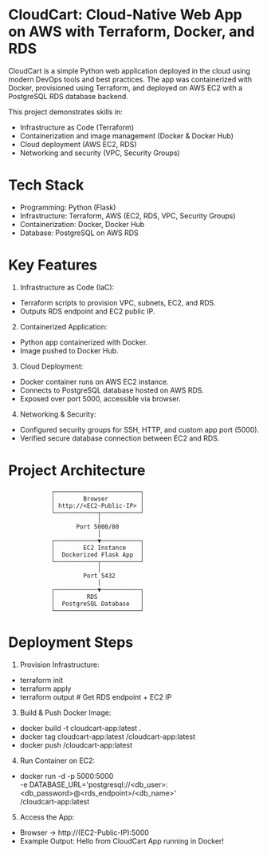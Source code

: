 # CloudCart: Cloud-Native Web App on AWS with Terraform, Docker, and RDS
CloudCart is a simple Python web application deployed in the cloud using modern DevOps tools and best practices. The app was containerized with Docker, provisioned using Terraform, and deployed on AWS EC2 with a PostgreSQL RDS database backend.

This project demonstrates skills in:
- Infrastructure as Code (Terraform)
- Containerization and image management (Docker & Docker Hub)
- Cloud deployment (AWS EC2, RDS)
- Networking and security (VPC, Security Groups)

# Tech Stack
- Programming: Python (Flask)
- Infrastructure: Terraform, AWS (EC2, RDS, VPC, Security Groups)
- Containerization: Docker, Docker Hub
- Database: PostgreSQL on AWS RDS

# Key Features
1. Infrastructure as Code (IaC):
- Terraform scripts to provision VPC, subnets, EC2, and RDS.
- Outputs RDS endpoint and EC2 public IP.

2. Containerized Application:
- Python app containerized with Docker.
- Image pushed to Docker Hub.

3. Cloud Deployment:
- Docker container runs on AWS EC2 instance.
- Connects to PostgreSQL database hosted on AWS RDS.
- Exposed over port 5000, accessible via browser.

4. Networking & Security:
- Configured security groups for SSH, HTTP, and custom app port (5000).
- Verified secure database connection between EC2 and RDS.

# Project Architecture
                ┌────────────────────────┐
                │        Browser         │
                │ http://<EC2-Public-IP> │
                └────────────┬───────────┘
                             │
                       Port 5000/80
                             │
                ┌────────────▼───────────┐
                │        EC2 Instance    │
                │  Dockerized Flask App  │
                └────────────┬───────────┘
                             │
                         Port 5432
                             │
                ┌────────────▼───────────┐
                │         RDS            │
                │  PostgreSQL Database   │
                └────────────────────────┘

# Deployment Steps

1. Provision Infrastructure:
 - terraform init
 - terraform apply
 - terraform output   # Get RDS endpoint + EC2 IP

3. Build & Push Docker Image:
- docker build -t cloudcart-app:latest .
- docker tag cloudcart-app:latest <dockerhub-username>/cloudcart-app:latest
- docker push <dockerhub-username>/cloudcart-app:latest

4. Run Container on EC2:
- docker run -d -p 5000:5000 \
  -e DATABASE_URL='postgresql://<db_user>:<db_password>@<rds_endpoint>/<db_name>' \
  <dockerhub-username>/cloudcart-app:latest

5. Access the App:
- Browser → http://(EC2-Public-IP):5000
- Example Output: Hello from CloudCart App running in Docker!






